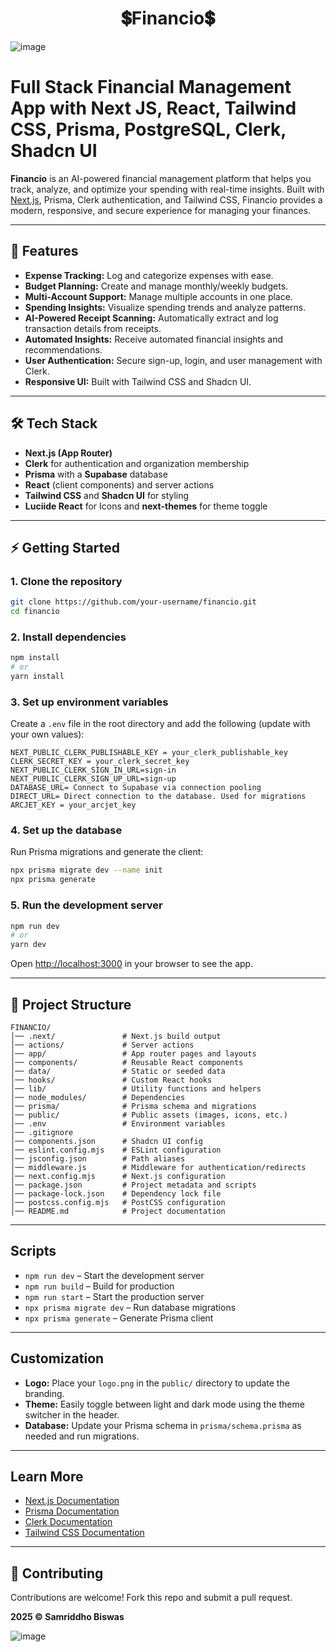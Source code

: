 <h1 align="center">💲Financio💲</h1>

![image](public/logo.png)
# Full Stack Financial Management App with Next JS, React, Tailwind CSS, Prisma, PostgreSQL, Clerk, Shadcn UI
**Financio** is an AI-powered financial management platform that helps you track, analyze, and optimize your spending with real-time insights. Built with [Next.js](https://nextjs.org), Prisma, Clerk authentication, and Tailwind CSS, Financio provides a modern, responsive, and secure experience for managing your finances.

---

## 🚀 Features
-   **Expense Tracking:** Log and categorize expenses with ease.
-   **Budget Planning:** Create and manage monthly/weekly budgets.
-   **Multi-Account Support:** Manage multiple accounts in one place.
-   **Spending Insights:** Visualize spending trends and analyze
    patterns.
-   **AI-Powered Receipt Scanning:** Automatically extract and log
    transaction details from receipts.
-   **Automated Insights:** Receive automated financial insights and recommendations.
-   **User Authentication:** Secure sign-up, login, and user management with Clerk.
-   **Responsive UI:** Built with Tailwind CSS and Shadcn UI.

---

## 🛠 Tech Stack

-   **Next.js (App Router)**
-   **Clerk** for authentication and organization membership
-   **Prisma** with a **Supabase** database
-   **React** (client components) and server actions
-   **Tailwind CSS** and **Shadcn UI** for styling
-   **Luciide React** for Icons and **next-themes** for theme toggle

---

## ⚡ Getting Started

### 1. Clone the repository

```bash
git clone https://github.com/your-username/financio.git
cd financio
```

### 2. Install dependencies

```bash
npm install
# or
yarn install
```

### 3. Set up environment variables

Create a `.env` file in the root directory and add the following (update with your own values):

```env
NEXT_PUBLIC_CLERK_PUBLISHABLE_KEY = your_clerk_publishable_key
CLERK_SECRET_KEY = your_clerk_secret_key
NEXT_PUBLIC_CLERK_SIGN_IN_URL=sign-in
NEXT_PUBLIC_CLERK_SIGN_UP_URL=sign-up
DATABASE_URL= Connect to Supabase via connection pooling
DIRECT_URL= Direct connection to the database. Used for migrations
ARCJET_KEY = your_arcjet_key
```

### 4. Set up the database

Run Prisma migrations and generate the client:

```bash
npx prisma migrate dev --name init
npx prisma generate
```

### 5. Run the development server

```bash
npm run dev
# or
yarn dev
```

Open [http://localhost:3000](http://localhost:3000) in your browser to see the app.

---

## 📂 Project Structure

    FINANCIO/
    │── .next/               # Next.js build output
    │── actions/             # Server actions
    │── app/                 # App router pages and layouts
    │── components/          # Reusable React components
    │── data/                # Static or seeded data
    │── hooks/               # Custom React hooks
    │── lib/                 # Utility functions and helpers
    │── node_modules/        # Dependencies
    │── prisma/              # Prisma schema and migrations
    │── public/              # Public assets (images, icons, etc.)
    │── .env                 # Environment variables
    │── .gitignore
    │── components.json      # Shadcn UI config
    │── eslint.config.mjs    # ESLint configuration
    │── jsconfig.json        # Path aliases
    │── middleware.js        # Middleware for authentication/redirects
    │── next.config.mjs      # Next.js configuration
    │── package.json         # Project metadata and scripts
    │── package-lock.json    # Dependency lock file
    │── postcss.config.mjs   # PostCSS configuration
    │── README.md            # Project documentation

---

## Scripts

- `npm run dev` – Start the development server
- `npm run build` – Build for production
- `npm run start` – Start the production server
- `npx prisma migrate dev` – Run database migrations
- `npx prisma generate` – Generate Prisma client

---



## Customization

- **Logo:** Place your `logo.png` in the `public/` directory to update the branding.
- **Theme:** Easily toggle between light and dark mode using the theme switcher in the header.
- **Database:** Update your Prisma schema in `prisma/schema.prisma` as needed and run migrations.

---

## Learn More

- [Next.js Documentation](https://nextjs.org/docs)
- [Prisma Documentation](https://www.prisma.io/docs/)
- [Clerk Documentation](https://clerk.com/docs)
- [Tailwind CSS Documentation](https://tailwindcss.com/docs)

---

## 🤝 Contributing

Contributions are welcome! Fork this repo and submit a pull request.

**2025 ©️ Samriddho Biswas**


![image](public/financio_landing.jpeg)